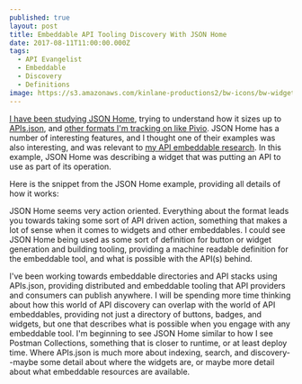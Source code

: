 ```yaml
---
published: true
layout: post
title: Embeddable API Tooling Discovery With JSON Home
date: 2017-08-11T11:00:00.000Z
tags:
  - API Evangelist
  - Embeddable
  - Discovery
  - Definitions
image: https://s3.amazonaws.com/kinlane-productions2/bw-icons/bw-widgets.png
---
```

[I have been studying JSON Home](http://apievangelist.com/2017/08/03/api-discovery-using-json-home/), trying to understand how it sizes up to [APIs.json](http://apisjson.org), and [other formats I'm tracking on like Pivio](http://apievangelist.com/2017/08/03/microservice-discovery-using-pivio/). JSON Home has a number of interesting features, and I thought one of their examples was also interesting, and was relevant to [my API embeddable research](http://embeddable.apievangelist.com/). In this example, JSON Home was describing a widget that was putting an API to use as part of its operation.

Here is the snippet from the JSON Home example, providing all details of how it works:

<script src="https://gist.github.com/kinlane/40fabbb3133ddd1c65249dfdc87999cd.js"></script>

JSON Home seems very action oriented. Everything about the format leads you towards taking some sort of API driven action, something that makes a lot of sense when it comes to widgets and other embeddables. I could see JSON Home being used as some sort of definition for button or widget generation and building tooling, providing a machine readable definition for the embeddable tool, and what is possible with the API(s) behind.

I've been working towards embeddable directories and API stacks using APIs.json, providing distributed and embeddable tooling that API providers and consumers can publish anywhere. I will be spending more time thinking about how this world of API discovery can overlap with the world of API embeddables, providing not just a directory of buttons, badges, and widgets, but one that describes what is possible when you engage with any embeddable tool. I'm beginning to see JSON Home similar to how I see Postman Collections, something that is closer to runtime, or at least deploy time. Where APIs.json is much more about indexing, search, and discovery--maybe some detail about where the widgets are, or maybe more detail about what embeddable resources are available.
